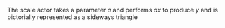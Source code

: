 The scale actor takes a parameter $a$ and performs $ax$ to produce $y$ and is pictorially represented as a sideways triangle